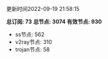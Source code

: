 更新时间2022-09-19 21:58:15

**总订阅: 73**
**总节点: 3074**
**有效节点: 930**
- ss节点: 562
- v2ray节点: 310
- trojan节点: 58
